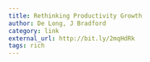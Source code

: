 ```yaml
---
title: Rethinking Productivity Growth
author: De Long, J Bradford
category: link
external_url: http://bit.ly/2mqHdRk
tags: rich
---
```

